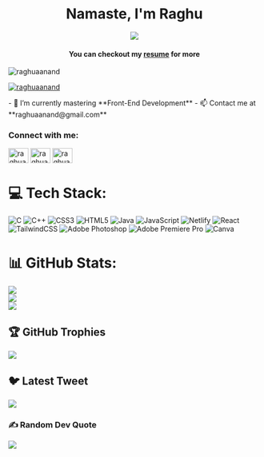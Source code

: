 
<div align="center">
    <h1 align="center">Namaste, I'm Raghu</h1>
        <a href="https://github.com/DenverCoder1/readme-typing-svg"><img
                src="https://readme-typing-svg.herokuapp.com?font=Time+New+Roman&color=cyan&size=28&center=true&vCenter=true&width=600&height=100&lines=Hello;I'm+Raghu+Anand;a+Front-End+Developer+and;sophomore+at+Chandigarh+University;majoring+in_Computer_Science;Welcome+to+my+profile...;"></a>
    <h4 align="center">You can checkout my
        <a href="https://raghuaanand.github.io/" target="_blank">resume</a> for more
    </h4>
</div>
<p align="left">
    <img src="https://komarev.com/ghpvc/?username=raghuaanand&label=Profile%20views&color=0e75b6&style=flat"
        alt="raghuaanand" />
</p>

<p align="left">
    <a href="https://twitter.com/raghuaanand" target="blank"><img
            src="https://img.shields.io/twitter/follow/raghuaanand?logo=twitter&style=for-the-badge"
            alt="raghuaanand" /></a>
</p>
- 🌱 I’m currently mastering **Front-End Development**
- 📫 Contact me at **raghuaanand@gmail.com**
<h3 align="left">Connect with me:</h3>
<p align="left">
    <a href="https://twitter.com/raghuaanand" target="blank"><img align="center"
            src="https://raw.githubusercontent.com/rahuldkjain/github-profile-readme-generator/master/src/images/icons/Social/twitter.svg"
            alt="raghuaanand" height="30" width="40" /></a>
    <a href="https://linkedin.com/in/raghuanand" target="blank"><img align="center"
            src="https://raw.githubusercontent.com/rahuldkjain/github-profile-readme-generator/master/src/images/icons/Social/linked-in-alt.svg"
            alt="raghuanand" height="30" width="40" /></a>
    <a href="https://instagram.com/raghuaanand" target="blank"><img align="center"
            src="https://raw.githubusercontent.com/rahuldkjain/github-profile-readme-generator/master/src/images/icons/Social/instagram.svg"
            alt="raghuaanand" height="30" width="40" /></a>
</p>




# 💻 Tech Stack:
![C](https://img.shields.io/badge/c-%2300599C.svg?style=for-the-badge&logo=c&logoColor=white) ![C++](https://img.shields.io/badge/c++-%2300599C.svg?style=for-the-badge&logo=c%2B%2B&logoColor=white) ![CSS3](https://img.shields.io/badge/css3-%231572B6.svg?style=for-the-badge&logo=css3&logoColor=white) ![HTML5](https://img.shields.io/badge/html5-%23E34F26.svg?style=for-the-badge&logo=html5&logoColor=white) ![Java](https://img.shields.io/badge/java-%23ED8B00.svg?style=for-the-badge&logo=java&logoColor=white) ![JavaScript](https://img.shields.io/badge/javascript-%23323330.svg?style=for-the-badge&logo=javascript&logoColor=%23F7DF1E) ![Netlify](https://img.shields.io/badge/netlify-%23000000.svg?style=for-the-badge&logo=netlify&logoColor=#00C7B7) ![React](https://img.shields.io/badge/react-%2320232a.svg?style=for-the-badge&logo=react&logoColor=%2361DAFB) ![TailwindCSS](https://img.shields.io/badge/tailwindcss-%2338B2AC.svg?style=for-the-badge&logo=tailwind-css&logoColor=white) ![Adobe Photoshop](https://img.shields.io/badge/adobephotoshop-%2331A8FF.svg?style=for-the-badge&logo=adobephotoshop&logoColor=white) ![Adobe Premiere Pro](https://img.shields.io/badge/Adobe%20Premiere%20Pro-9999FF.svg?style=for-the-badge&logo=Adobe%20Premiere%20Pro&logoColor=white) ![Canva](https://img.shields.io/badge/Canva-%2300C4CC.svg?style=for-the-badge&logo=Canva&logoColor=white)
# 📊 GitHub Stats:
![](https://github-readme-stats.vercel.app/api?username=raghuaanand&theme=vue-dark&hide_border=false&include_all_commits=true&count_private=true)<br/>
![](https://github-readme-streak-stats.herokuapp.com/?user=raghuaanand&theme=vue-dark&hide_border=false)<br/>
![](https://github-readme-stats.vercel.app/api/top-langs/?username=raghuaanand&theme=vue-dark&hide_border=false&include_all_commits=true&count_private=true&layout=compact)

## 🏆 GitHub Trophies
![](https://github-profile-trophy.vercel.app/?username=raghuaanand&theme=radical&no-frame=false&no-bg=true&margin-w=4)

## 🐦 Latest Tweet
[![](https://gtce.itsvg.in/api?username=raghuaanand)](https://github.com/VishwaGauravIn/github-twitter-card-embed)

### ✍️ Random Dev Quote
![](https://quotes-github-readme.vercel.app/api?type=horizontal&theme=radical)


<!-- Proudly created with GPRM ( https://gprm.itsvg.in ) -->
